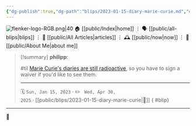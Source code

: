 ```yaml
---
{"dg-publish":true,"dg-path":"blips/2023-01-15-diary-marie-curie.md","dg-permalink":"2023/01/15/diary-marie-curie/","permalink":"/2023/01/15/diary-marie-curie/","title":"philipp @ 2023-01-15","created":"2023-01-15T00:00:00","updated":"2025-04-30T22:28:14"}
---
```



<div class="transclusion internal-embed is-loaded"><div class="markdown-embed">




![flenker-logo-RGB.png|40](/img/user/attachments/flenker-logo-RGB.png)
🏠 [[public/Index\|home]]  ⋮ 🗣️ [[public/all-blips\|blips]] ⋮  📝 [[public/All Articles\|articles]]  ⋮ 🕰️ [[public/now\|now]] ⋮ 🪪 [[public/About Me\|about me]]


</div></div>


> [!summary] **philipp**:
>
> #til
> [Marie Curie's diaries are still radioactive](https://twitter.com/EurekaKreuzwort/status/1613785442293321729?cxt=HHwWgsC4-efTqOUsAAAA), so you have to sign a waiver if you'd like to see them.
> - - -
>
> 🗓️ <code>Sun, Jan 15, 2023</code>  · ✏️ <code> Wed, Apr 30, 2025</code>  · [[public/blips/2023-01-15-diary-marie-curie\|🔗]]
{ #blip}


- - -

 👾
